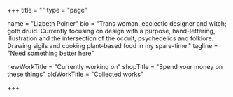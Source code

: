 +++
title = ""
type = "page"

name = "Lizbeth Poirier"
bio = "Trans woman, ecclectic designer and witch; goth druid. Currently focusing on design with a purpose, hand-lettering, illustration and the intersection of the occult, psychedelics and folklore. Drawing sigils and cooking plant-based food in my spare-time."
tagline = "Need something better here"

newWorkTitle = "Currently working on"
shopTitle = "Spend your money on these things"
oldWorkTitle = "Collected works"

+++
